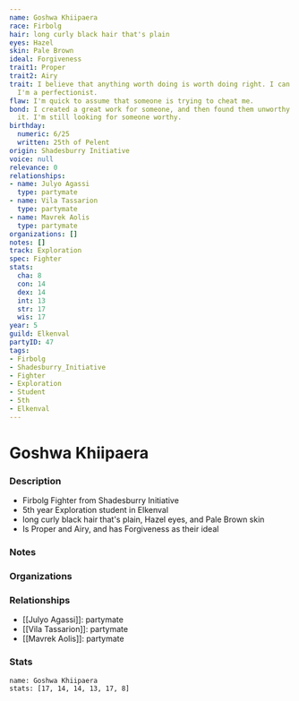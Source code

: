 ```yaml
---
name: Goshwa Khiipaera
race: Firbolg
hair: long curly black hair that's plain
eyes: Hazel
skin: Pale Brown
ideal: Forgiveness
trait1: Proper
trait2: Airy
trait: I believe that anything worth doing is worth doing right. I can't help it-
  I'm a perfectionist.
flaw: I'm quick to assume that someone is trying to cheat me.
bond: I created a great work for someone, and then found them unworthy to receive
  it. I'm still looking for someone worthy.
birthday:
  numeric: 6/25
  written: 25th of Pelent
origin: Shadesburry Initiative
voice: null
relevance: 0
relationships:
- name: Julyo Agassi
  type: partymate
- name: Vila Tassarion
  type: partymate
- name: Mavrek Aolis
  type: partymate
organizations: []
notes: []
track: Exploration
spec: Fighter
stats:
  cha: 8
  con: 14
  dex: 14
  int: 13
  str: 17
  wis: 17
year: 5
guild: Elkenval
partyID: 47
tags:
- Firbolg
- Shadesburry_Initiative
- Fighter
- Exploration
- Student
- 5th
- Elkenval
---
```

# Goshwa Khiipaera
### Description
- Firbolg Fighter from Shadesburry Initiative
- 5th year Exploration student in Elkenval
- long curly black hair that's plain, Hazel eyes, and Pale Brown skin
- Is Proper and Airy, and has Forgiveness as their ideal

### Notes

### Organizations

### Relationships
- [[Julyo Agassi]]: partymate
- [[Vila Tassarion]]: partymate
- [[Mavrek Aolis]]: partymate

### Stats
```statblock
name: Goshwa Khiipaera
stats: [17, 14, 14, 13, 17, 8]
```